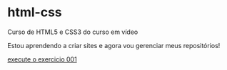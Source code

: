 # html-css
 Curso de HTML5 e CSS3 do curso em vídeo

Estou aprendendo a criar sites e agora vou gerenciar meus repositórios!

<a href="https://dda591.github.io/HTML5-CSS3/exercicios/ex 001/index.html">execute o exercicio 001</a>